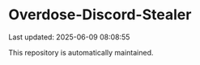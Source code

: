 # Overdose-Discord-Stealer

Last updated: 2025-06-09 08:08:55

This repository is automatically maintained.
